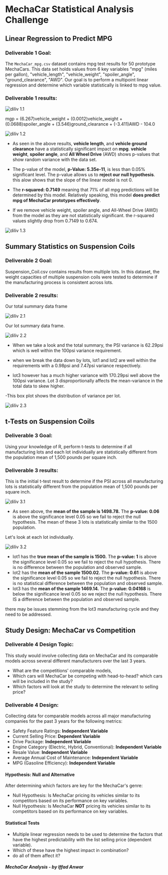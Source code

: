 # MechaCar Statistical Analysis Challenge

## Linear Regression to Predict MPG
### Deliverable 1 Goal:
The `MechaCar_mpg.csv` dataset contains mpg test results for 50 prototype MechaCars. This data set holds values from 6 key variables "mpg" (miles per gallon), "vehicle_length", "vehicle_weight", "spoiler_angle", "ground_clearance", "AWD". Our goal is to perform a multipoint linear regression and determine which variable statistically is linked to mpg value.

### Deliverable 1 results:
![diliv 1.1](https://github.com/Iffadanwar/MechaCar_Statistical_Analysis/blob/main/images/diliv1.1.png)

mgp = (6.267)vehicle_weight + (0.0012)vehicle_weight + (0.0688)spoiler_angle + (3.546)ground_clearance + (-3.411)AWD - 104.0

![diliv 1.2](https://github.com/Iffadanwar/MechaCar_Statistical_Analysis/blob/main/images/diliv1.2.png)

- As seen in the above results, **vehicle length**, and **vehicle ground clearance** have a statistically significant impact on **mpg**. **vehicle weight**, **spoiler angle**, and **All Wheel Drive** (AWD) shows p-values that show random variance with the data set.

- The p-value of the model, **p-Value: 5.35e-11**, is less than 0.05% significant level. The p-value allows us to **reject our null hypothesis**. this alow shows that the slope of the linear model is not 0.

- The **r-squared: 0.7149** meaning that 71% of all mpg predictions will be determined by this model. Relatively speaking, this model **does predict mpg of MechaCar prototypes effectively**.

- If we remove vehicle weight, spoiler angle, and All-Wheel Drive (AWD) from the model as they are not statistically significant. the r-squared values slightly drop from 0.7149 to 0.674.

![diliv 1.3](https://github.com/Iffadanwar/MechaCar_Statistical_Analysis/blob/main/images/diliv1.3.png)

## Summary Statistics on Suspension Coils
### Deliverable 2 Goal:
Suspension_Coil.csv contains results from multiple lots. In this dataset, the weight capacities of multiple suspension coils were tested to determine if the manufacturing process is consistent across lots. 

### Deliverable 2 results:

Our total summary data frame

![diliv 2.1](https://github.com/Iffadanwar/MechaCar_Statistical_Analysis/blob/main/images/diliv2.1.png)

Our lot summary data frame.

![diliv 2.2](https://github.com/Iffadanwar/MechaCar_Statistical_Analysis/blob/main/images/diliv2.2.png)

- When we take a look and the total summary, the PSI variance is 62.29psi which is well within the 100psi variance requirement.

- when we break the data down by lots, lot1 and lot2 are well within the requirements with a 0.98psi and 7.47psi variance respectively.

- lot3 however has a much higher variance with 170.29psi well above the 100psi variance. Lot 3 disproportionally affects the mean-variance in the total data to skew higher.

-This box plot shows the distribution of variance per lot.

![diliv 2.3](https://github.com/Iffadanwar/MechaCar_Statistical_Analysis/blob/main/images/diliv2.3.png)

## t-Tests on Suspension Coils
### Deliverable 3 Goal:
Using your knowledge of R, perform t-tests to determine if all manufacturing lots and each lot individually are statistically different from the population mean of 1,500 pounds per square inch.

### Deliverable 3 results:
This is the initial t-test result to determine if the PSI across all manufacturing lots is statistically different from the population mean of 1,500 pounds per square inch.

![diliv 3.1](https://github.com/Iffadanwar/MechaCar_Statistical_Analysis/blob/main/images/diliv3.1.png)

- As seen above, the **mean of the sample is 1498.78.** The **p-value: 0.06** is above the significance level 0.05 so we fail to reject the null hypothesis. The mean of these 3 lots is statistically similar to the 1500 population.

Let's look at each lot individually.

![diliv 3.2](https://github.com/Iffadanwar/MechaCar_Statistical_Analysis/blob/main/images/diliv3.2.png)

- lot1 has the **true mean of the sample is 1500.** The **p-value: 1** is above the significance level 0.05 so we fail to reject the null hypothesis. There is no difference between the population and observed sample.
- lot2 has the **mean of the sample 1500.02.** The **p-value: 0.61** is above the significance level 0.05 so we fail to reject the null hypothesis. There is no statistical difference between the population and observed sample.
- lot3 has the **mean of the sample 1469.14.** The **p-value: 0.04168** is below the significance level 0.05 so we reject the null hypothesis. There IS a difference between the population and observed sample.

there may be issues stemming from the lot3 manufacturing cycle and they need to be addressed. 

## Study Design: MechaCar vs Competition
### Deliverable 4 Design Topic:
This study would involve collecting data on MechaCar and its comparable models across several different manufacturers over the last 3 years.

- What are the competitions' comparable models, 
- Which cars will MechaCar be competing with head-to-head? which cars will be included in the study?
- Which factors will look at the study to determine the relevant to selling price?

### Deliverable 4 Design:
Collecting data for comparable models across all major manufacturing companies for the past 3 years for the following metrics:

-  Safety Feature Ratings: **Independent Variable**
-  Current Selling Price: **Dependent Variable**
-  Drive Package: **Independent Variable**
-  Engine Category (Electric, Hybrid, Conventional): **Independent Variable**
-  Resale Value: **Independent Variable**
-  Average Annual Cost of Maintenance: **Independent Variable**
-  MPG (Gasoline Efficiency): **Independent Variable**


#### Hypothesis: Null and Alternative
After determining which factors are key for the MechaCar's genre:

- Null Hypothesis: Is MechaCar pricing its vehicles similar to its competitors based on its performance on key variables.
- Null Hypothesis: Is MechaCar **NOT** pricing its vehicles similar to its competitors based on its performance on key variables.

#### Statistical Tests
- Multiple linear regression needs to be used to determine the factors that have the highest predictability with the list selling price (dependent variable). 
- Which of these have the highest impact in combination?
- do all of them affect it?

##### MechaCar Analysis - by Iffad Anwar
